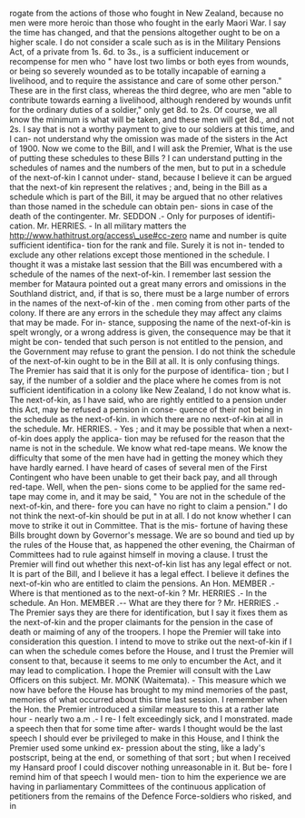 rogate from the actions of those who fought in New Zealand, because no men were more heroic than those who fought in the early Maori War. I say the time has changed, and that the pensions altogether ought to be on a higher scale. I do not consider a scale such as is in the Military Pensions Act, of a private from 1s. 6d. to 3s., is a sufficient inducement or recompense for men who " have lost two limbs or both eyes from wounds, or being so severely wounded as to be totally incapable of earning a livelihood, and to require the assistance and care of some other person." These are in the first class, whereas the third degree, who are men "able to contribute towards earning a livelihood, although rendered by wounds unfit for the ordinary duties of a soldier," only get 8d. to 2s. Of course, we all know the minimum is what will be taken, and these men will get 8d., and not 2s. I say that is not a worthy payment to give to our soldiers at this time, and I can- not understand why the omission was made of the sisters in the Act of 1900. Now we come to the Bill, and I will ask the Premier, What is the use of putting these schedules to these Bills ? I can understand putting in the schedules of names and the numbers of the men, but to put in a schedule of the next-of-kin I cannot under- stand, because I believe it can be argued that the next-of kin represent the relatives ; and, being in the Bill as a schedule which is part of the Bill, it may be argued that no other relatives than those named in the schedule can obtain pen- sions in case of the death of the contingenter. Mr. SEDDON .- Only for purposes of identifi- cation. Mr. HERRIES. - In all military matters the http://www.hathitrust.org/access\_use#cc-zero name and number is quite sufficient identifica- tion for the rank and file. Surely it is not in- tended to exclude any other relations except those mentioned in the schedule. I thought it was a mistake last session that the Bill was encumbered with a schedule of the names of the next-of-kin. I remember last session the member for Mataura pointed out a great many errors and omissions in the Southland district, and, if that is so, there must be a large number of errors in the names of the next-of-kin of the . men coming from other parts of the colony. If there are any errors in the schedule they may affect any claims that may be made. For in- stance, supposing the name of the next-of-kin is spelt wrongly, or a wrong address is given, the consequence may be that it might be con- tended that such person is not entitled to the pension, and the Government may refuse to grant the pension. I do not think the schedule of the next-of-kin ought to be in the Bill at all. It is only confusing things. The Premier has said that it is only for the purpose of identifica- tion ; but I say, if the number of a soldier and the place where he comes from is not sufficient identification in a colony like New Zealand, I do not know what is. The next-of-kin, as I have said, who are rightly entitled to a pension under this Act, may be refused a pension in conse- quence of their not being in the schedule as the next-of-kin. in which there are no next-of-kin at all in the schedule. Mr. HERRIES. - Yes ; and it may be possible that when a next-of-kin does apply the applica- tion may be refused for the reason that the name is not in the schedule. We know what red-tape means. We know the difficulty that some of the men have had in getting the money which they have hardly earned. I have heard of cases of several men of the First Contingent who have been unable to get their back pay, and all through red-tape. Well, when the pen- sions come to be applied for the same red-tape may come in, and it may be said, " You are not in the schedule of the next-of-kin, and there- fore you can have no right to claim a pension." I do not think the next-of-kin should be put in at all. I do not know whether I can move to strike it out in Committee. That is the mis- fortune of having these Bills brought down by Governor's message. We are so bound and tied up by the rules of the House that, as happened the other evening, the Chairman of Committees had to rule against himself in moving a clause. I trust the Premier will find out whether this next-of-kin list has any legal effect or not. It is part of the Bill, and I believe it has a legal effect. I believe it defines the next-of-kin who are entitled to claim the pensions. An Hon. MEMBER .- Where is that mentioned as to the next-of-kin ? Mr. HERRIES .- In the schedule. An Hon. MEMBER .-- What are they there for ? Mr. HERRIES .- The Premier says they are there for identification, but I say it fixes them as the next-of-kin and the proper claimants for the pension in the case of death or maiming of any of the troopers. I hope the Premier will take into consideration this question. I intend to move to strike out the next-of-kin if I can when the schedule comes before the House, and I trust the Premier will consent to that, because it seems to me only to encumber the Act, and it may lead to complication. I hope the Premier will consult with the Law Officers on this subject. Mr. MONK (Waitemata). - This measure which we now have before the House has brought to my mind memories of the past, memories of what occurred about this time last session. I remember when the Hon. the Premier introduced a similar measure to this at a rather late hour - nearly two a.m .- I re- I felt exceedingly sick, and I monstrated. made a speech then that for some time after- wards I thought would be the last speech I should ever be privileged to make in this House, and I think the Premier used some unkind ex- pression about the sting, like a lady's postscript, being at the end, or something of that sort ; but when I received my Hansard proof I could discover nothing unreasonable in it. But be- fore I remind him of that speech I would men- tion to him the experience we are having in parliamentary Committees of the continuous application of petitioners from the remains of the Defence Force-soldiers who risked, and in 